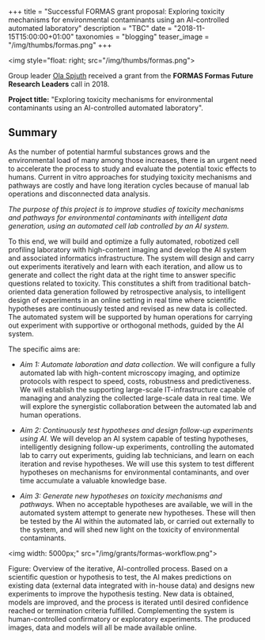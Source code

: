 +++
title = "Successful FORMAS grant proposal: Exploring toxicity mechanisms for environmental contaminants using an AI-controlled automated laboratory"
description = "TBC"
date = "2018-11-15T15:00:00+01:00"
taxonomies = "blogging"
teaser_image = "/img/thumbs/formas.png"
+++

<img style="float: right; src="/img/thumbs/formas.png">

Group leader [Ola Spjuth](/people/olas) received a grant from the **FORMAS Formas Future Research Leaders** call in 2018.

**Project title:** "Exploring toxicity mechanisms for environmental contaminants using an AI-controlled automated laboratory".


## Summary

As the number of potential harmful substances grows and the environmental load of many among those increases, there is an urgent need to accelerate the process to study and evaluate the potential toxic effects to humans. Current in vitro approaches for studying toxicity mechanisms and pathways are costly and have long iteration cycles because of manual lab operations and disconnected data analysis. 

_The purpose of this project is to improve studies of toxicity mechanisms and pathways for environmental contaminants with intelligent data generation, using an automated cell lab controlled by an AI system._

To this end, we will build and optimize a fully automated, robotized cell profiling laboratory with high-content imaging and develop the AI system and associated informatics infrastructure. 
The system will design and carry out experiments iteratively and learn with each iteration, and allow us to generate and collect the right data at the right time to answer specific questions related to toxicity. This constitutes a shift from traditional batch-oriented data generation followed by retrospective analysis, to intelligent design of experiments in an online setting in real time where scientific hypotheses are continuously tested and revised as new data is collected. The automated system will be supported by human operations for carrying out experiment with supportive or orthogonal methods, guided by the AI system.

The specific aims are:

- _Aim 1: Automate laboration and data collection_. We will configure a fully automated lab with high-content microscopy imaging, and optimize protocols with respect to speed, costs, robustness and predictiveness. We will establish the supporting large-scale IT-infrastructure capable of managing and analyzing the collected large-scale data in real time. We will explore the synergistic collaboration between the automated lab and human operations.

- _Aim 2: Continuously test hypotheses and design follow-up experiments using AI._ 
We will develop an AI system capable of testing hypotheses, intelligently designing follow-up experiments, controlling the automated lab to carry out experiments, guiding lab technicians, and learn on each iteration and revise hypotheses. We will use this system to test different hypotheses on mechanisms for environmental contaminants, and over time accumulate a valuable knowledge base.

- _Aim 3: Generate new hypotheses on toxicity mechanisms and pathways._ When no acceptable hypotheses are available, we will in the automated system attempt to generate new hypotheses. These will then be tested by the AI within the automated lab, or carried out externally to the system, and will shed new light on the toxicity of environmental contaminants.


<img width: 5000px;" src="/img/grants/formas-workflow.png">

Figure: Overview of the iterative, AI-controlled process. Based on a scientific question or hypothesis to test, the AI makes predictions on existing data (external data integrated with in-house data) and designs new experiments to improve the hypothesis testing. New data is obtained, models are improved, and the process is iterated until desired confidence reached or termination criteria fulfilled. Complementing the system is human-controlled confirmatory or exploratory experiments. The produced images, data and models will all be made available online.
